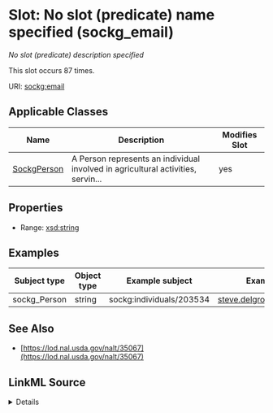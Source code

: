 

# Slot: No slot (predicate) name specified (sockg_email)


_No slot (predicate) description specified_






This slot occurs 87 times.


URI: [sockg:email](https://idir.uta.edu/sockg-ontology/docs/email)



<!-- no inheritance hierarchy -->





## Applicable Classes

| Name | Description | Modifies Slot |
| --- | --- | --- |
| [SockgPerson](../classes/SockgPerson.md) | A Person represents an individual involved in agricultural activities, servin... |  yes  |







## Properties

* Range: [xsd:string](http://www.w3.org/2001/XMLSchema#string)






## Examples

| Subject type | Object type | Example subject | Example object | Occurrences |
| --- | --- | --- | --- | --- |
| sockg_Person | string | sockg:individuals/203534 | steve.delgrosso@ars.usda.gov | 87 |


## See Also

* [https://lod.nal.usda.gov/nalt/35067](https://lod.nal.usda.gov/nalt/35067)



## LinkML Source

<details>

```yaml
name: sockg_email
annotations:
  count:
    tag: count
    value: 87
description: No slot (predicate) description specified
title: No slot (predicate) name specified
examples:
- object:
    example_object: steve.delgrosso@ars.usda.gov
    example_object_type: string
    example_predicate: sockg:email
    example_subject: sockg:individuals/203534
    example_subject_type: sockg_Person
from_schema: soc-kg
see_also:
- https://lod.nal.usda.gov/nalt/35067
rank: 1000
domain: sockg_Person
slot_uri: sockg:email
alias: sockg_email
domain_of:
- sockg_Person
range: string

```
</details>